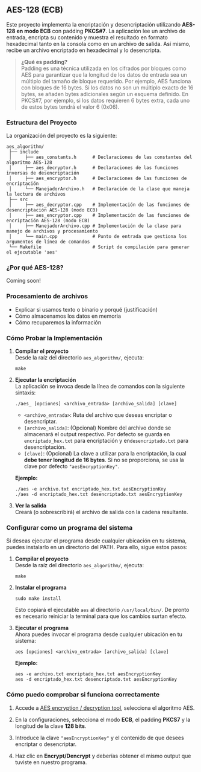 ## AES-128 (ECB)

Este proyecto implementa la encriptación y desencriptación utilizando **AES-128 en modo ECB** con padding **PKCS#7**. La aplicación lee un archivo de entrada, encripta su contenido y muestra el resultado en formato hexadecimal tanto en la consola como en un archivo de salida. Así mismo, recibe un archivo encriptado en hexadecimal y lo desencripta.

> **¿Qué es padding?**  
> Padding es una técnica utilizada en los cifrados por bloques como AES para garantizar que la longitud de los datos de entrada sea un múltiplo del tamaño de bloque requerido. Por ejemplo, AES funciona con bloques de 16 bytes. Si los datos no son un múltiplo exacto de 16 bytes, se añaden bytes adicionales según un esquema definido. En  PKCS#7, por ejemplo, si los datos requieren 6 bytes extra, cada uno de estos bytes tendrá el valor 6 (0x06).

### Estructura del Proyecto

La organización del proyecto es la siguiente:

```
aes_algorithm/
 ├── include
 │     ├── aes_constants.h      # Declaraciones de las constantes del algoritmo AES-128
 │     ├── aes_decryptor.h      # Declaraciones de las funciones inversas de desencriptación
 │     ├── aes_encryptor.h      # Declaraciones de las funciones de encriptación
 │     └── ManejadorArchivo.h   # Declaración de la clase que maneja la lectura de archivos
 ├── src
 │     ├── aes_decryptor.cpp    # Implementación de las funciones de desencriptación AES-128 (modo ECB)
 │     ├── aes_encryptor.cpp    # Implementación de las funciones de encriptación AES-128 (modo ECB)
 │     ├── ManejadorArchivo.cpp # Implementación de la clase para manejo de archivos y procesamiento
 │     └── main.cpp             # Punto de entrada que gestiona los argumentos de línea de comandos
 └── Makefile                   # Script de compilación para generar el ejecutable 'aes'
```

### ¿Por qué AES-128?

Coming soon!

### Procesamiento de archivos

- Explicar si usamos texto o binario y porqué (justificación)
- Cómo almacenamos los datos en memoria
- Cómo recuparemos la información


### Cómo Probar la Implementación

1. **Compilar el proyecto**  
   Desde la raíz del directorio `aes_algorithm/`, ejecuta:
   ```
   make
   ```

2. **Ejecutar la encriptación**  
   La aplicación se invoca desde la línea de comandos con la siguiente sintaxis:
   ```
   ./aes_ [opciones] <archivo_entrada> [archivo_salida] [clave]
   ```
   - `<archivo_entrada>`: Ruta del archivo que deseas encriptar o desencriptar.
   - `[archivo_salida]`: (Opcional) Nombre del archivo donde se almacenará el output respectivo. Por defecto se guarda en `encriptado_hex.txt` para encriptación y en`desencriptado.txt` para desencriptación.
   - `[clave]`: (Opcional) La clave a utilizar para la encriptación, la cual **debe tener longitud de 16 bytes**. Si no se proporciona, se usa la clave por defecto `"aesEncryptionKey"`.

   **Ejemplo:**
   ```
   ./aes -e archivo.txt encriptado_hex.txt aesEncryptionKey
   ./aes -d encriptado_hex.txt desencriptado.txt aesEncryptionKey
   ```

3. **Ver la salida**  
   Creará (o sobrescribirá) el archivo de salida con la cadena resultante.

### Configurar como un programa del sistema

Si deseas ejecutar el programa desde cualquier ubicación en tu sistema, puedes instalarlo en un directorio del PATH. Para ello, sigue estos pasos:

1. **Compilar el proyecto**  
   Desde la raíz del directorio `aes_algorithm/`, ejecuta:
   ```
   make
   ```

2. **Instalar el programa**
    ```
    sudo make install
    ```
    Esto copiará el ejecutable `aes` al directorio `/usr/local/bin/`. De pronto es necesario reiniciar la terminal para que los cambios surtan efecto.

3. **Ejecutar el programa**  
   Ahora puedes invocar el programa desde cualquier ubicación en tu sistema:
   ```
   aes [opciones] <archivo_entrada> [archivo_salida] [clave]
   ```

   **Ejemplo:**
   ```
   aes -e archivo.txt encriptado_hex.txt aesEncryptionKey
   aes -d encriptado_hex.txt desencriptado.txt aesEncryptionKey
   ```

### Cómo puedo comprobar si funciona correctamente

1. Accede a [AES encryption / decryption tool](https://the-x.cn/en-us/cryptography/Aes.aspx), selecciona el algoritmo AES.

2. En la configuraciones, selecciona el modo **ECB**, el padding **PKCS7** y la longitud de la clave **128 bits**.

3. Introduce la clave `"aesEncryptionKey"` y el contenido de que desees encriptar o desencriptar.

4. Haz clic en **Encrypt/Dencrypt** y deberías obtener el mismo output que tuviste en nuestro programa.
